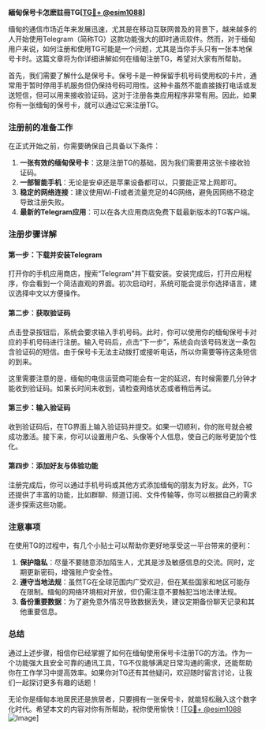 **緬甸保号卡怎麽註冊TG[[TG💪+ @esim1088](https://t.me/s/esim1088)]**

缅甸的通信市场近年来发展迅速，尤其是在移动互联网普及的背景下，越来越多的人开始使用Telegram（简称TG）这款功能强大的即时通讯软件。然而，对于缅甸用户来说，如何注册和使用TG可能是一个问题，尤其是当你手头只有一张本地保号卡时。这篇文章将为你详细讲解如何在缅甸注册TG，希望对大家有所帮助。

首先，我们需要了解什么是保号卡。保号卡是一种保留手机号码使用权的卡片，通常用于暂时停用手机服务但仍保持号码可用性。这种卡虽然不能直接拨打电话或发送短信，但可以用来接收验证码，这对于注册各类应用程序非常有用。因此，如果你有一张缅甸的保号卡，就可以通过它来注册TG。

### 注册前的准备工作

在正式开始之前，你需要确保自己具备以下条件：

1. **一张有效的缅甸保号卡**：这是注册TG的基础，因为我们需要用这张卡接收验证码。
2. **一部智能手机**：无论是安卓还是苹果设备都可以，只要能正常上网即可。
3. **稳定的网络连接**：建议使用Wi-Fi或者流量充足的4G网络，避免因网络不稳定导致注册失败。
4. **最新的Telegram应用**：可以在各大应用商店免费下载最新版本的TG客户端。

### 注册步骤详解

#### 第一步：下载并安装Telegram

打开你的手机应用商店，搜索“Telegram”并下载安装。安装完成后，打开应用程序，你会看到一个简洁直观的界面。初次启动时，系统可能会提示你选择语言，建议选择中文以方便操作。

#### 第二步：获取验证码

点击登录按钮后，系统会要求输入手机号码。此时，你可以使用你的缅甸保号卡对应的手机号码进行注册。输入号码后，点击“下一步”，系统会向该号码发送一条包含验证码的短信。由于保号卡无法主动拨打或接听电话，所以你需要等待这条短信的到来。

这里需要注意的是，缅甸的电信运营商可能会有一定的延迟，有时候需要几分钟才能收到验证码。如果长时间未收到，请检查网络状态或者稍后再试。

#### 第三步：输入验证码

收到验证码后，在TG界面上输入验证码并提交。如果一切顺利，你的账号就会被成功激活。接下来，你可以设置用户名、头像等个人信息，使自己的账号更加个性化。

#### 第四步：添加好友与体验功能

注册完成后，你可以通过手机号码或其他方式添加缅甸的朋友为好友。此外，TG还提供了丰富的功能，比如群聊、频道订阅、文件传输等，你可以根据自己的需求逐步探索这些功能。

### 注意事项

在使用TG的过程中，有几个小贴士可以帮助你更好地享受这一平台带来的便利：

1. **保护隐私**：尽量不要随意添加陌生人，尤其是涉及敏感信息的交流。同时，定期更新密码，增强账户安全性。
2. **遵守当地法规**：虽然TG在全球范围内广受欢迎，但在某些国家和地区可能存在限制。缅甸的网络环境相对开放，但仍需注意不要触犯当地法律法规。
3. **备份重要数据**：为了避免意外情况导致数据丢失，建议定期备份聊天记录和其他重要信息。

### 总结

通过上述步骤，相信你已经掌握了如何在缅甸使用保号卡注册TG的方法。作为一个功能强大且安全可靠的通讯工具，TG不仅能够满足日常沟通的需求，还能帮助你在工作学习中提高效率。如果你对TG还有其他疑问，欢迎随时留言讨论，让我们一起探讨更多有趣的话题！

无论你是缅甸本地居民还是旅居者，只要拥有一张保号卡，就能轻松融入这个数字化时代。希望本文的内容对你有所帮助，祝你使用愉快！[[TG💪+ @esim1088](https://t.me/s/esim1088) ![Image](https://i.postimg.cc/4NQfJmqS/Snipaste-2025-05-13-00-14-12.png)]